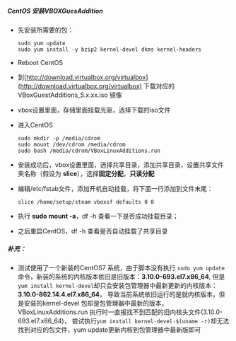##### CentOS 安装VBOXGuesAddition

* 先安装所需要的包：

  ```shell
  sudo yum update
  sudo yum install -y bzip2 kernel-devel dkms kernel-headers
  ```

* Reboot CentOS

* 到[http://download.virtualbox.org/virtualbox](http://download.virtualbox.org/virtualbox) 下载对应的VBoxGuestAdditions_5.x.xx.iso 镜像

* vbox设置里面，存储里面挂载光驱，选择下载的iso文件

* 进入CentOS

  ```shell
  sudo mkdir -p /media/cdrom
  sudo mount /dev/cdrom /media/cdrom
  sudo bash /media/cdrom/VBoxLinuxAdditions.run
  ```

* 安装成功后，vbox设置里面，选择共享目录，添加共享目录，设置共享文件夹名称（假设为 **slice**），选择**固定分配**，**只读分配**

* 编辑/etc/fstab文件，添加开机自动挂载，将下面一行添加到文件末尾：

  ```
  slice /home/setup/steam vboxsf defaults 0 0
  ```

* 执行 **sudo mount -a**，df -h 查看一下是否成功挂载目录；

* 之后重启CentOS，df -h 查看是否自动挂载了共享目录

##### 补充：
* 测试使用了一个新装的CentOS7 系统，由于脚本没有执行 ``` sudo yum update ```命令，新装的系统的内核版本依旧是旧版本：**3.10.0-693.el7.x86_64**, 但是```yum install kernel-devel```却只会安装包管理器中最新更新的内核版本：**3.10.0-862.14.4.el7.x86_64**， 导致当前系统依旧运行的是就内核版本，但是安装的kernel-devel 包却是包管理器中最新的版本，VBoxLinuxAdditions.run 执行时一直报找不到匹配的旧内核头文件(3.10.0-693.el7.x86_64)，
尝试执行```yum install kernel-devel-$(uname -r)```却无法找到对应的包文件，yum update更新内核到包管理器中最新版即可
